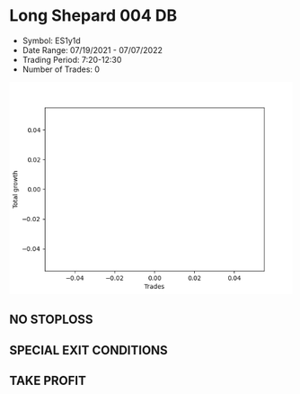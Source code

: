 # Long Shepard 004 DB 
- Symbol: ES1y1d
- Date Range: 07/19/2021 - 07/07/2022
- Trading Period: 7:20-12:30
- Number of Trades: 0

![Plot](LongShepard004DBES1y1d.png)
## NO STOPLOSS









## SPECIAL EXIT CONDITIONS 


## TAKE PROFIT









